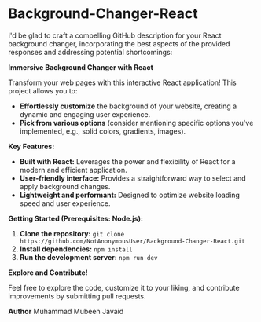 # Background-Changer-React
 
I'd be glad to craft a compelling GitHub description for your React background changer, incorporating the best aspects of the provided responses and addressing potential shortcomings:

**Immersive Background Changer with React**

Transform your web pages with this interactive React application! This project allows you to:

- **Effortlessly customize** the background of your website, creating a dynamic and engaging user experience.
- **Pick from various options** (consider mentioning specific options you've implemented, e.g., solid colors, gradients, images).

**Key Features:**

- **Built with React:** Leverages the power and flexibility of React for a modern and efficient application.
- **User-friendly interface:** Provides a straightforward way to select and apply background changes.
- **Lightweight and performant:** Designed to optimize website loading speed and user experience.

**Getting Started (Prerequisites: Node.js):**

1. **Clone the repository:** `git clone https://github.com/NotAnonymousUser/Background-Changer-React.git`
2. **Install dependencies:** `npm install`
3. **Run the development server:** `npm run dev`

**Explore and Contribute!**

Feel free to explore the code, customize it to your liking, and contribute improvements by submitting pull requests.

**Author**
Muhammad Mubeen Javaid
